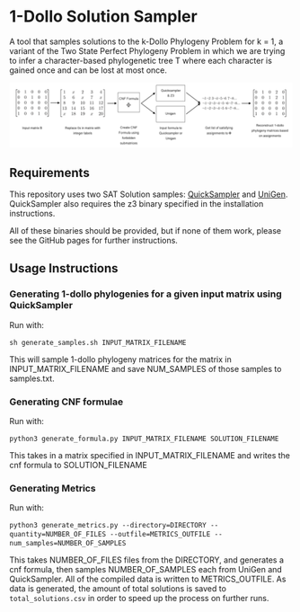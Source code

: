 # 1-Dollo Solution Sampler

A tool that samples solutions to the k-Dollo Phylogeny Problem for k = 1, a variant of the Two State Perfect Phylogeny Problem in which we are trying to infer a character-based phylogenetic tree T where each character is gained once and can be lost at most once.

![](figures/pipeline_figure.png)

## Requirements

This repository uses two SAT Solution samples: [QuickSampler](https://github.com/RafaelTupynamba/quicksampler) and [UniGen](https://bitbucket.org/kuldeepmeel/unigen/src/master/). QuickSampler also requires the z3 binary specified in the installation instructions.

All of these binaries should be provided, but if none of them work, please see the GitHub pages for further instructions.

## Usage Instructions

### Generating 1-dollo phylogenies for a given input matrix using QuickSampler

Run with:

```
sh generate_samples.sh INPUT_MATRIX_FILENAME
```

This will sample 1-dollo phylogeny matrices for the matrix in INPUT_MATRIX_FILENAME and save NUM_SAMPLES of those samples to samples.txt.

### Generating CNF formulae

Run with:

```
python3 generate_formula.py INPUT_MATRIX_FILENAME SOLUTION_FILENAME
```

This takes in a matrix specified in INPUT_MATRIX_FILENAME and writes the cnf formula to SOLUTION_FILENAME

### Generating Metrics

Run with:

```
python3 generate_metrics.py --directory=DIRECTORY --quantity=NUMBER_OF_FILES --outfile=METRICS_OUTFILE --num_samples=NUMBER_OF_SAMPLES
```

This takes NUMBER_OF_FILES files from the DIRECTORY, and generates a cnf formula, then samples NUMBER_OF_SAMPLES each from UniGen and QuickSampler. All of the compiled data is written to METRICS_OUTFILE. As data is generated, the amount of total solutions is saved to `total_solutions.csv` in order to speed up the process on further runs.